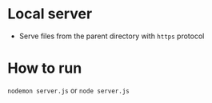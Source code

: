 # Local server
* Serve files from the parent directory with `https` protocol

# How to run
`nodemon server.js`
or
`node server.js`